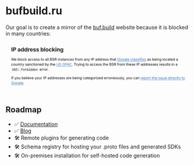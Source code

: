 # bufbuild.ru

Our goal is to create a mirror of the [buf.build](https://buf.build/) website because it is blocked in many countries:

![](/ip-address-blocking.png)

## Roadmap

- ✅ [Documentation](https://bufbuild.ru/docs/)
- ✅ [Blog](https://bufbuild.ru/blog/)
- 🛠️ Remote plugins for generating code
- 🛠️ Schema registry for hosting your .proto files and generated SDKs
- 🛠️ On-premises installation for self-hosted code generation
